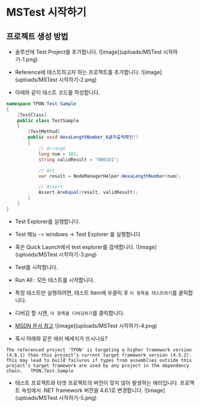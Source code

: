 # MSTest 시작하기

## 프로젝트 생성 방법

- 솔루션에 Test Project를 추가합니다.
![image](uploads/MSTest 시작하기-1.png)

- Reference에 테스트하고자 하는 프로젝트를 추가합니다.
![image](uploads/MSTest 시작하기-2.png)

- 아래와 같이 테스트 코드를 작성합니다.

```cs
namespace TPON.Test.Sample
{
    [TestClass]
    public class TestSample
    {
        [TestMethod]
        public void HexaLengthNumber_6글자출력확인()
        {
            // Arrange
            long num = 101;
            string validResult = "000101";

            // Act
            var result = NodeManagerHelper.HexaLengthNumber(num);

            // Assert
            Assert.AreEqual(result, validResult);
        }
    }
}
```

- Test Explorer를 실행합니다.
 - Test 메뉴 -> windows -> Test Explorer 를 실행합니다
 - 혹은 Quick Launch에서 test explorer를 검색합니다.
![image](uploads/MSTest 시작하기-3.png)

- Test를 시작합니다.
 - Run All : 모든 테스트를 시작합니다.
 - 특정 테스트만 실행하려면, 테스트 Item에 우클릭 후 `이 항목을 테스트하기`를 클릭합니다.
 - 디버깅 할 시엔, `이 항목을 디버깅하기`를 클릭합니다.
 - [MSDN 문서 참고](https://msdn.microsoft.com/ko-kr/library/hh212233.aspx)
![image](uploads/MSTest 시작하기-4.png)

 - 혹시 아래와 같은 에러 메세지가 뜨시나요?
```
The referenced project 'TPON' is targeting a higher framework version (4.6.1) than this project’s current target framework version (4.5.2). This may lead to build failures if types from assemblies outside this project’s target framework are used by any project in the dependency chain.	TPON.Test.Sample
```
 - 테스트 프로젝트와 타겟 프로젝트의 버전이 맞지 않아 발생하는 에러입니다. 프로젝트 속성에서 .NET framework 버전을 4.6.1로 변경합니다.
![image](uploads/MSTest 시작하기-5.png)
